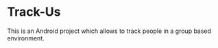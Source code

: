 Track-Us
========

This is an Android project which allows to track people in a group based environment.
